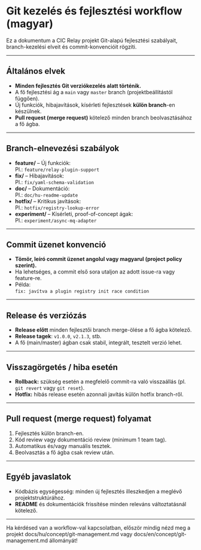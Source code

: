 # Git kezelés és fejlesztési workflow (magyar)

Ez a dokumentum a CIC Relay projekt Git-alapú fejlesztési szabályait, branch-kezelési elveit és commit-konvencióit rögzíti.

---

## Általános elvek

- **Minden fejlesztés Git verziókezelés alatt történik.**
- A fő fejlesztési ág a `main` vagy `master` branch (projektbeállítástól függően).
- Új funkciók, hibajavítások, kísérleti fejlesztések **külön branch**-en készülnek.
- **Pull request (merge request)** kötelező minden branch beolvasztásához a fő ágba.

---

## Branch-elnevezési szabályok

- **feature/** – Új funkciók:  
  Pl.: `feature/relay-plugin-support`
- **fix/** – Hibajavítások:  
  Pl.: `fix/yaml-schema-validation`
- **doc/** – Dokumentáció:  
  Pl.: `doc/hu-readme-update`
- **hotfix/** – Kritikus javítások:  
  Pl.: `hotfix/registry-lookup-error`
- **experiment/** – Kísérleti, proof-of-concept ágak:  
  Pl.: `experiment/async-mq-adapter`

---

## Commit üzenet konvenció

- **Tömör, leíró commit üzenet angolul vagy magyarul (project policy szerint).**
- Ha lehetséges, a commit első sora utaljon az adott issue-ra vagy feature-re.
- Példa:  
  `fix: javítva a plugin registry init race condition`

---

## Release és verziózás

- **Release előtt** minden fejlesztői branch merge-ölése a fő ágba kötelező.
- **Release tagek**: `v1.0.0`, `v2.1.3`, stb.
- A fő (main/master) ágban csak stabil, integrált, tesztelt verzió lehet.

---

## Visszagörgetés / hiba esetén

- **Rollback:** szükség esetén a megfelelő commit-ra való visszaállás (pl. `git revert` vagy `git reset`).
- **Hotfix:** hibás release esetén azonnali javítás külön hotfix branch-ről.

---

## Pull request (merge request) folyamat

1. Fejlesztés külön branch-en.
2. Kód review vagy dokumentáció review (minimum 1 team tag).
3. Automatikus és/vagy manuális tesztek.
4. Beolvasztás a fő ágba csak review után.

---

## Egyéb javaslatok

- Kódbázis egységesség: minden új fejlesztés illeszkedjen a meglévő projektstruktúrához.
- **README** és dokumentációk frissítése minden releváns változtatásnál kötelező.

---

Ha kérdésed van a workflow-val kapcsolatban, először mindig nézd meg a projekt docs/hu/concept/git-management.md vagy docs/en/concept/git-management.md állományát!
